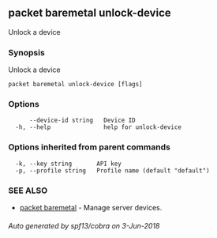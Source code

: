## packet baremetal unlock-device

Unlock a device

### Synopsis

Unlock a device

```
packet baremetal unlock-device [flags]
```

### Options

```
      --device-id string   Device ID
  -h, --help               help for unlock-device
```

### Options inherited from parent commands

```
  -k, --key string       API key
  -p, --profile string   Profile name (default "default")
```

### SEE ALSO

* [packet baremetal](packet_baremetal.md)	 - Manage server devices.

###### Auto generated by spf13/cobra on 3-Jun-2018
